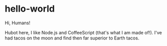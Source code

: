 hello-world
===========

Hi, Humans!

Hubot here, I like Node.js and CoffeeScript (that's what I am made of!).
I've had tacos on the moon and find then far superior to Earth tacos.

